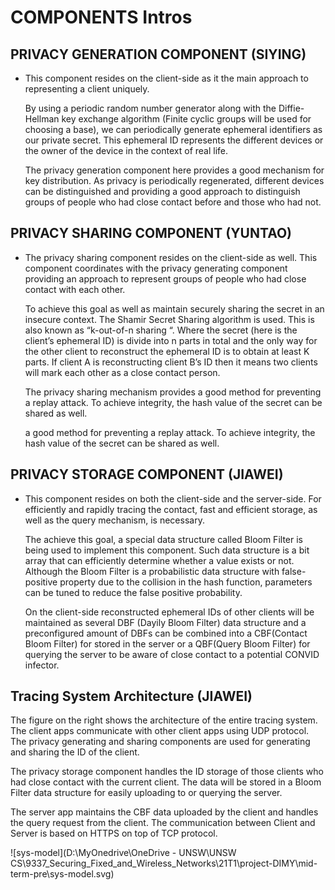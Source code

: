 # COMPONENTS Intros

## PRIVACY GENERATION COMPONENT (SIYING)

-  This component resides on the client-side as it the main approach to representing a client uniquely.

   By using a periodic random number generator along with the Diffie-Hellman key exchange algorithm (Finite cyclic groups will be used for choosing a base), we can periodically generate ephemeral identifiers as our private secret. This ephemeral ID represents the different devices or the owner of the device in the context of real life.

   The privacy generation component here provides a good mechanism for key distribution. As privacy is periodically regenerated, different devices can be distinguished and providing a good approach to distinguish groups of people who had close contact before and those who had not.

## PRIVACY SHARING COMPONENT (YUNTAO)

-  The privacy sharing component resides on the client-side as well. This component coordinates with the privacy generating component providing an approach to represent groups of people who had close contact with each other.

   To achieve this goal as well as maintain securely sharing the secret in an insecure context. The Shamir Secret Sharing algorithm is used. This is also known as “k-out-of-n sharing “. Where the secret (here is the client’s ephemeral ID) is divide into n parts in total and the only way for the other client to reconstruct the ephemeral ID is to obtain at least K parts. If client A is reconstructing client B’s ID then it means two clients will mark each other as a close contact person.

   The privacy sharing mechanism provides a good method for preventing a replay attack. To achieve integrity, the hash value of the secret can be shared as well.

   a good method for preventing a replay attack. To achieve integrity, the hash value of the secret can be shared as well.

## PRIVACY STORAGE COMPONENT (JIAWEI)

-  This component resides on both the client-side and the server-side. For efficiently and rapidly tracing the contact, fast and efficient storage, as well as the query mechanism, is necessary.

   The achieve this goal, a special data structure called Bloom Filter is being used to implement this component. Such data structure is a bit array that can efficiently determine whether a value exists or not. Although the Bloom Filter is a probabilistic data structure with false-positive property due to the collision in the hash function, parameters can be tuned to reduce the false positive probability.

   On the client-side reconstructed ephemeral IDs of other clients will be maintained as several DBF (Dayily Bloom Filter) data structure and a preconfigured amount of DBFs can be combined into a CBF(Contact Bloom Filter) for stored in the server or a QBF(Query Bloom Filter) for querying the server to be aware of close contact to a potential CONVID infector.

## Tracing System Architecture (JIAWEI)

The figure on the right shows the architecture of the entire tracing system. The client apps communicate with other client apps using UDP protocol. The privacy generating and sharing components are used for generating and sharing the ID of the client.

The privacy storage component handles the ID storage of those clients who had close contact with the current client. The data will be stored in a Bloom Filter data structure for easily uploading to or querying the server.

The server app maintains the CBF data uploaded by the client and handles the query request from the client. The communication between Client and Server is based on HTTPS on top of TCP protocol.

![sys-model](D:\MyOnedrive\OneDrive - UNSW\UNSW CS\9337_Securing_Fixed_and_Wireless_Networks\21T1\project-DIMY\mid-term-pre\sys-model.svg)

